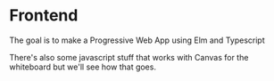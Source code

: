 # Frontend

The goal is to make a Progressive Web App using Elm and Typescript

There's also some javascript stuff that works with Canvas for the whiteboard but we'll see how that goes.
